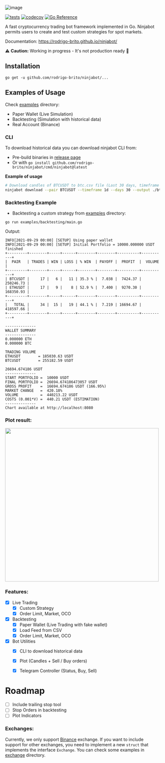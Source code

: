 ![image](https://user-images.githubusercontent.com/7620947/119247309-b69d1580-bb5e-11eb-9d81-4495dfc45f21.png)

[![tests](https://github.com/rodrigo-brito/ninjabot/actions/workflows/ci.yaml/badge.svg)](https://github.com/rodrigo-brito/ninjabot/actions/workflows/ci.yaml)
[![codecov](https://codecov.io/gh/sudiptog81/ninjabot/branch/main/graph/badge.svg?token=VfrjGMzXC5)](https://codecov.io/gh/sudiptog81/ninjabot)
[![Go Reference](https://pkg.go.dev/badge/github.com/rodrigo-brito/ninjabot.svg)](https://pkg.go.dev/github.com/rodrigo-brito/ninjabot)

A fast cryptocurrency trading bot framework implemented in Go. Ninjabot permits users to create and test custom strategies for spot markets. 

Documentation: https://rodrigo-brito.github.io/ninjabot/

:warning: **Caution:** Working in progress - It's not production ready :construction:

## Installation

`go get -u github.com/rodrigo-brito/ninjabot/...`

## Examples of Usage

Check [examples](examples) directory:

- Paper Wallet (Live Simulation)
- Backtesting (Simulation with historical data)
- Real Account (Binance)

### CLI

To download historical data you can download ninjabot CLI from:

- Pre-build binaries in [release page](https://github.com/rodrigo-brito/ninjabot/releases)
- Or with `go install github.com/rodrigo-brito/ninjabot/cmd/ninjabot@latest`

**Example of usage**
```bash
# Download candles of BTCUSDT to btc.csv file (Last 30 days, timeframe 1D)
ninjabot download --pair BTCUSDT --timeframe 1d --days 30 --output ./btc.csv
```

### Backtesting Example

- Backtesting a custom strategy from [examples](examples) directory:
```
go run examples/backtesting/main.go
```

Output:

```
INFO[2021-09-29 00:00] [SETUP] Using paper wallet                   
INFO[2021-09-29 00:00] [SETUP] Initial Portfolio = 10000.000000 USDT 
finished
+---------+--------+-----+------+--------+--------+----------+-----------+
|  PAIR   | TRADES | WIN | LOSS | % WIN  | PAYOFF |  PROFIT  |  VOLUME   |
+---------+--------+-----+------+--------+--------+----------+-----------+
| BTCUSDT |     17 |   6 |   11 | 35.3 % |  7.038 |  7424.37 | 250246.73 |
| ETHUSDT |     17 |   9 |    8 | 52.9 % |  7.400 |  9270.30 | 168350.93 |
+---------+--------+-----+------+--------+--------+----------+-----------+
|   TOTAL |     34 |  15 |   19 | 44.1 % |  7.219 | 16694.67 | 418597.66 |
+---------+--------+-----+------+--------+--------+----------+-----------+

--------------
WALLET SUMMARY
--------------
0.000000 ETH
0.000000 BTC

TRADING VOLUME
ETHUSDT        = 185030.63 USDT
BTCUSDT        = 255182.59 USDT

26694.674186 USDT
--------------
START PORTFOLIO =  10000 USDT
FINAL PORTFOLIO =  26694.674186473057 USDT
GROSS PROFIT    =  16694.674186 USDT (166.95%)
MARKET CHANGE   =  420.18%
VOLUME          =  440213.22 USDT
COSTS (0.001*V) =  440.21 USDT (ESTIMATION) 
--------------
Chart available at http://localhost:8080
```

### Plot result:

<img width="500"  src="https://user-images.githubusercontent.com/7620947/118583297-38f69580-b76b-11eb-8a7f-ad3999541cac.png" />

### Features:

- [x] Live Trading
  - [x] Custom Strategy
  - [x] Order Limit, Market, OCO

- [x] Backtesting
  - [x] Paper Wallet (Live Trading with fake wallet)
  - [x] Load Feed from CSV
  - [x] Order Limit, Market, OCO

- [x] Bot Utilities
  - [x] CLI to download historical data
  - [x] Plot (Candles + Sell / Buy orders)
  - [x] Telegram Controller (Status, Buy, Sell)


# Roadmap
  - [ ] Include trailing stop tool
  - [ ] Stop Orders in backtesting
  - [ ] Plot Indicators

### Exchanges:

Currently, we only support [Binance](https://www.binance.com/en?ref=35723227) exchange. If you want to include support for other exchanges, you need to implement a new `struct` that implements the interface `Exchange`. You can check some examples in [exchange](./pkg/exchange) directory.

